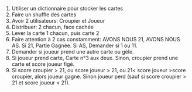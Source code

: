 1. Utiliser un dictionnaire pour stocker les cartes
2. Faire un shuffle des cartes
3. Avoir 2 utilisateurs: Croupier et Joueur
4. Distribuer: 2 chacun, face cachée
5. Lever la carte 1 chacun, puis carte 2
6. Faire attention à 2 cas constamment: AVONS NOUS 21, AVONS NOUS AS. Si 21, Partie Gagnée. Si AS, Demander si 1 ou 11.
7. Demander si joueur prend une autre carte ou gèle.
8. Si joueur prend carte, Carte n°3 aux deux. Sinon, croupier prend une carte et score joueur figé.
9. Si score croupier > 21, ou score joueur > 21, ou 21< score joueur >score croupier, alors joueur gagne. Sinon joueur perd (sauf si score croupier > 21 et score joueur < 21).